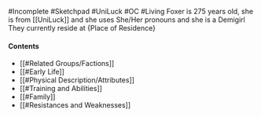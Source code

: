 #Incomplete #Sketchpad #UniLuck #OC #Living
Foxer is 275 years old, she is from [[UniLuck]] and she uses She/Her pronouns and she is a Demigirl
They currently reside at {Place of Residence}
#### Contents
- [[#Related Groups/Factions]]
- [[#Early Life]]
- [[#Physical Description/Attributes]]
- [[#Training and Abilities]]
- [[#Family]]
- [[#Resistances and Weaknesses]]
